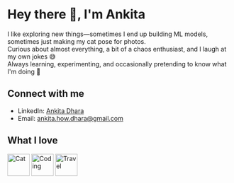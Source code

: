  
# Hey there 👋, I'm Ankita  

I like exploring new things—sometimes I end up building ML models, sometimes just making my cat pose for photos.  
Curious about almost everything, a bit of a chaos enthusiast, and I laugh at my own jokes 😅  
Always learning, experimenting, and occasionally pretending to know what I'm doing 🚀

## Connect with me
- LinkedIn: [Ankita Dhara](https://www.linkedin.com/in/ankita-dhara-7333a2299/)  
- Email: ankita.how.dhara@gmail.com

 ## What I love
<p float="left">
  <img src="https://cdn-icons-png.flaticon.com/512/616/616408.png" width="50" height="50" alt="Cat" />
  <img src="https://cdn-icons-png.flaticon.com/512/1055/1055687.png" width="50" height="50" alt="Coding" />
  <img src="https://cdn-icons-png.flaticon.com/512/69/69408.png" width="50" height="50" alt="Travel" />
</p>


